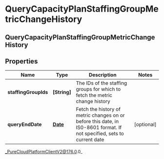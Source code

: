 # QueryCapacityPlanStaffingGroupMetricChangeHistory

## QueryCapacityPlanStaffingGroupMetricChangeHistory

## Properties

|Name | Type | Description | Notes|
|------------ | ------------- | ------------- | -------------|
| **staffingGroupIds** | **[String]** | The IDs of the staffing groups for which to fetch the metric change history | |
| **queryEndDate** | [**Date**](Date) | Fetch the history of metric changes on or before this date, in IS0-8601 format. If not specified, sets to current date | [optional] |



_PureCloudPlatformClientV2@176.0.0_
